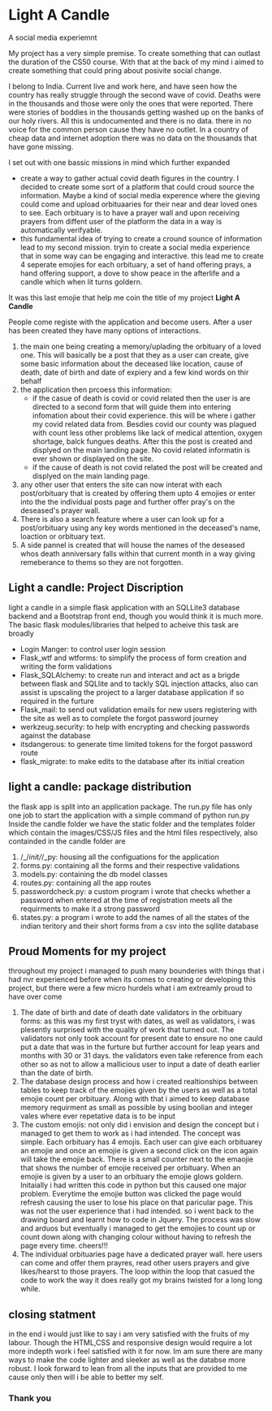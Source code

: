 # Light A Candle
A social media experiemnt

My project has a very simple premise. To create something that can outlast the duration of the CS50 course. With that at the back of my mind i aimed to create something that could pring about posivite social change.

I belong to India. Current live and work here, and have seen how the country has really struggle through the second wave of covid. Deaths were in the thousands and those were only the ones that were reported. There were stories of boddies in the thousands getting washed up on the banks of our holy rivers. All this is undocumented and there is no data. there in no voice for the common person cause they have no outlet. In a country of cheap data and internet adoption there was no data on the thousands that have gone missing. 

I set out with one bassic missions in mind which further expanded
- create a way to gather actual covid death figures in the country. I decided to create some sort of a platform that could croud source the information. Maybe a kind of social media experence where the gieving could come and upload orbituaaries for their near and dear loved ones to see. Each orbituary is to have a prayer wall and upon receiving prayers from diffent user of the platform the data in a way is automatically verifyable. 
- this fundamental idea of trying to create a cround sounce of information lead to my second mission. tryin to create a social media experience that in some way can be engaging and interactive. this lead me to create 4 seperate emojies for each orbituary, a set of hand offering prays, a hand offering support, a dove to show peace in the afterlife and a candle which when lit turns goldern. 

It was this last emojie that help me coin the title of my project **Light A Candle**

People come registe with the application and become users. After a user has been created they have many options of interactions.
1. the main one being creating a memory/uplading the orbituary of a loved one. This will basically be a post that they as a user can create, give some basic information about the deceased like location, cause of death, date of birth and date of expiery and a few kind words on thir behalf
2. the application then prcoess this information:
      - if the casue of death is covid or covid related then the user is are directed to a second form that will guide them into entering infomation about their covid experience. this will be where i gather my covid related data from. Besdies covid our county was plagued with count less other problems like lack of medical attention, oxygen shortage, balck fungues deaths. After this the post is created and displyed on the main landing page. No covid related informatin is ever shown or displayed on the site.
      - if the cause of death is not covid related the post will be created and displyed on the main landing page. 
3. any other user that enters the site can now interat with each post/orbituary that is created by offering them upto 4 emojies or enter into the the individual posts page and further offer pray's on the deseased's prayer wall. 
4. There is also a search feature where a user can look up for a post/orbituary using any key words mentioned in the deceased's name, loaction or orbituary text.
5. A side pannel is created that will house the names of the deseased whos death anniversary falls within that current month in a way giving remeberance to thems so they are not forgotten.


## Light a candle: Project Discription 
light a candle in a simple flask application with an SQLLite3 database backend and a Bootstrap front end, though you would think it is much more. The basic flask modules/libraries that helped to acheive this task are broadly 
- Login Manger: to control user login session 
- Flask_wtf and wtforms: to simplify the process of form creation and writing the form validations
- Flask_SQLAlchemy: to create run and interact and act as a brigde between flask and SQLlite and to tackly SQL injection attacks, also can assist is upscaling the project to a larger database application if so required in the furture
- Flask_mail: to send out validation emails for new users registering with the site as well as to complete the forgot password journey
- werkzeug.security: to help with encrypting and checking passwords against the database 
- itsdangerous: to generate time limited tokens for the forgot password route
- flask_migrate: to make edits to the database after its initial creation 

## light a candle: package distribution
the flask app is split into an application package. The run.py file has only one job to start the application with a simple command of python run.py
Inside the candle folder we have the static folder and the templates folder which contain the images/CSS/JS files and the html files respectively, also containded in the candle folder are 
1. /_/_init/_/_py: housing all the configuations for the application 
2. forms.py: containing all the forms and their respective validations
3. models.py: containing the db model classes 
4. routes.py: containing all the app routes
5. passwordcheck.py: a custom program i wrote that checks whether a password when entered at the time of registration meets all the requirments to make it a strong password
6. states.py: a program i wrote to add the names of all the states of the indian teritory and their short forms from a csv into the sqllite database 

## Proud Moments for my project
throughout my project i managed to push many bounderies with things that i had nvr experienced before when its comes to creating or developing this project, but there were a few micro hurdels what i am extreamly proud to have over come
1. The date of birth and date of death date validators in the orbituary forms: as this was my first tryst with dates, as well as validators, i was plesently surprised with the quality of work that turned out. The validators not only took account for present date to ensure no one cauld put a date that was in the furture but further account for leap years and months with 30 or 31 days. the validators even take reference from each other so as not to allow a mallicious user to input a date of death earlier than the date of birth.
2. The database design process and how i created realtionships between tables to keep track of the emojies given by the users as well as a total emojie count per orbituary. Along with that i aimed to keep database memory requirment as small as possible by using boolian and integer vales where ever repetative data is to be input
3. The custom emojis: not only did i envision and design the concept but i managed to get them to work as i had intended. The concept was simple. Each orbituary has 4 emojis. Each user can give each orbituarey an emojie and once an emojie is given a second click on the icon again will take the emojie back. There is a small counter next to the emaojie that shows the number of emojie received per orbituary. When an emojie is given by a user to an orbituary the emojie glows goldern. 
Initaially i had written this code in python but this caused one major problem. Everytime the emojie button was clicked the page would refresh causing the user to lose his place on that paricular page. This was not the user experience that i had intended. so i went back to the drawing board and learnt how to code in Jquery. The process was slow and arduos but eventually i managed to get the emojies to count up or count down along with changing colour without having to refresh the page every time. cheers!!!
4. The individual orbituaries page have a dedicated prayer wall. here users can come and offer them prayres, read other users prayers and give likes/hearst to those prayers. The loop within the loop that casued the code to work the way it does really got my brains twisted for a long long while.

## closing statment 
in the end i would just like to say i am very satisfied with the fruits of my labour. Though the HTML,CSS and responsive design would require a lot more indepth work i feel satisfied with it for now. Im am sure there are many ways to make the code lighter and sleeker as well as the databse more robust. I look forward to lean from all the inputs that are provided to me cause only then will i be able to better my self. 

### Thank you




